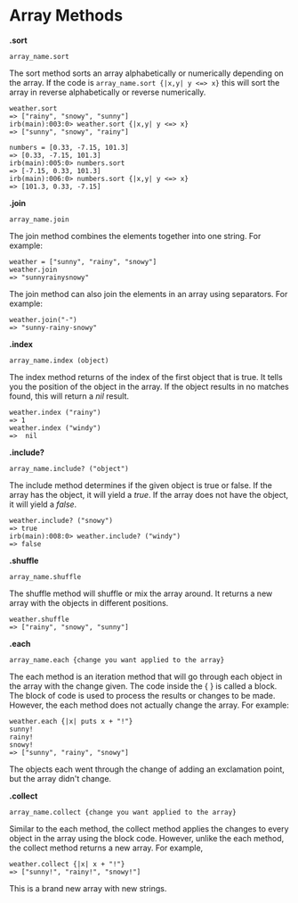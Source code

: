 # Array Methods

**.sort**

`array_name.sort`

The sort method sorts an array alphabetically or numerically depending on the array. If the code is `array_name.sort {|x,y| y <=> x}` this will sort the array in reverse alphabetically or reverse numerically.

```
weather.sort
=> ["rainy", "snowy", "sunny"]
irb(main):003:0> weather.sort {|x,y| y <=> x}
=> ["sunny", "snowy", "rainy"]
```
```
numbers = [0.33, -7.15, 101.3]
=> [0.33, -7.15, 101.3]
irb(main):005:0> numbers.sort
=> [-7.15, 0.33, 101.3]
irb(main):006:0> numbers.sort {|x,y| y <=> x}
=> [101.3, 0.33, -7.15]
```

**.join**

`array_name.join`

The join method combines the elements together into one string. For example:
```
weather = ["sunny", "rainy", "snowy"]
weather.join
=> "sunnyrainysnowy"
```
The join method can also join the elements in an array using separators. For example:

```
weather.join("-")
=> "sunny-rainy-snowy"
```

**.index**

`array_name.index (object)`

The index method returns of the index of the first object that is true. It tells you the position of the object in the array. If the object results in no matches found, this will return a *nil* result.

```
weather.index ("rainy")
=> 1
weather.index ("windy")
=>  nil
```

**.include?**

`array_name.include? ("object")`

The include method determines if the given object is true or false. If the array has the object, it will yield a *true*. If the array does not have the object, it will yield a *false*.

```
weather.include? ("snowy")
=> true
irb(main):008:0> weather.include? ("windy")
=> false
```

**.shuffle**

`array_name.shuffle`

The shuffle method will shuffle or mix the array around. It returns a new array with the objects in different positions.

```
weather.shuffle
=> ["rainy", "snowy", "sunny"]
```

**.each**

`array_name.each {change you want applied to the array}`

The each method is an iteration method that will go through each object in the array with the change given. The code inside the { } is called a block. The block of code is used to process the results or changes to be made. However, the each method does not actually change the array. For example:

```
weather.each {|x| puts x + "!"}
sunny!
rainy!
snowy!
=> ["sunny", "rainy", "snowy"]
```

The objects each went through the change of adding an exclamation point, but the array didn't change.

**.collect**

`array_name.collect {change you want applied to the array}`

Similar to the each method, the collect method applies the changes to every object in the array using the block code. However, unlike the each method, the collect method returns a new array. For example,

```
weather.collect {|x| x + "!"}
=> ["sunny!", "rainy!", "snowy!"]
```

This is a brand new array with new strings.
